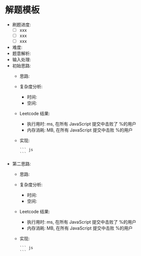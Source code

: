 # 解题模板

- 刷题进度:
  - [ ] xxx
  - [ ] xxx
  - [ ] xxx
- 难度:
- 题意解析:
- 输入处理:
- 初始思路:
  - 思路:
  - 复杂度分析:
    - 时间:
    - 空间:
  - Leetcode 结果:
    - 执行用时: ms, 在所有 JavaScript 提交中击败了  %的用户
    - 内存消耗: MB, 在所有 JavaScript 提交中击败  %的用户
  - 实现:

        ``` js
        ```

- 第二思路:
  - 思路:
  - 复杂度分析:
    - 时间:
    - 空间:
  - Leetcode 结果:
    - 执行用时: ms, 在所有 JavaScript 提交中击败了  %的用户
    - 内存消耗: MB, 在所有 JavaScript 提交中击败  %的用户
  - 实现:

        ``` js
        ```
